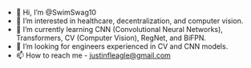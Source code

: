 - 👋 Hi, I’m @SwimSwag10
- 👀 I’m interested in healthcare, decentralization, and computer vision.
- 🌱 I’m currently learning CNN (Convolutional Neural Networks), Transformers, CV (Computer Vision), RegNet, and BiFPN.
- 💞️ I’m looking for engineers experienced in CV and CNN models.
- 📫 How to reach me - justinfleagle@gmail.com

<!---
SwimSwag10/SwimSwag10 is a ✨ special ✨ repository because its `README.md` (this file) appears on your GitHub profile.
You can click the Preview link to take a look at your changes.
--->
